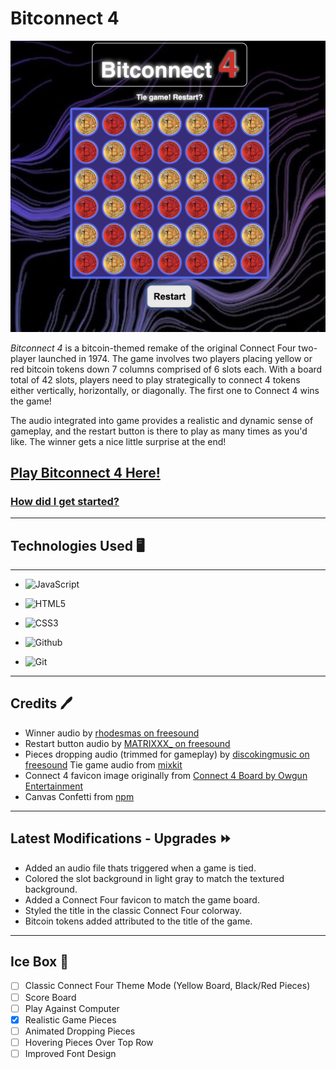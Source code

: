 # Bitconnect 4

![alt text](/images/bitconnect-4.png)

*Bitconnect 4* is a bitcoin-themed remake of the original Connect Four two-player launched in 1974. The game involves two players placing yellow or red bitcoin tokens down 7 columns comprised of 6 slots each. With a board total of 42 slots, players need to play strategically to connect 4 tokens either vertically, horizontally, or diagonally. The first one to Connect 4 wins the game!

The audio integrated into game provides a realistic and dynamic sense of gameplay, and the restart button is there to play as many times as you'd like. The winner gets a nice little surprise at the end!

## [Play Bitconnect 4 Here!](https://oscarnunez1-connect-4.netlify.app/) 
### [How did I get started?](https://docs.google.com/document/d/1IdEWHJSMQvPbDnjo_6TufaYbcAl6jaB7qdyPEVg3swQ/edit)
---

## Technologies Used 🖥️
---
* ![JavaScript](https://img.shields.io/badge/JavaScript-323330?style=for-the-badge&logo=javascript&logoColor=F7DF1E)

* ![HTML5](https://img.shields.io/badge/HTML5-E34F26?style=for-the-badge&logo=html5&logoColor=white)

* ![CSS3](https://img.shields.io/badge/CSS3-1572B6?style=for-the-badge&logo=css3&logoColor=white)

* ![Github](https://img.shields.io/badge/GitHub-100000?style=for-the-badge&logo=github&logoColor=white)

* ![Git](https://img.shields.io/badge/GIT-E44C30?style=for-the-badge&logo=git&logoColor=white)
---

## Credits 🖊️
* Winner audio by [rhodesmas on freesound](https://freesound.org/people/rhodesmas/sounds/320672/)
* Restart button audio by [MATRIXXX_ on freesound](https://freesound.org/people/MATRIXXX_/)
* Pieces dropping audio (trimmed for gameplay) by [discokingmusic on freesound](https://freesound.org/people/discokingmusic/)
Tie game audio from [mixkit](https://mixkit.co/free-sound-effects/game/)
* Connect 4 favicon image originally from [Connect 4 Board by Owgun Entertainment](https://apptopia.com/google-play/app/com.owgun.connectboard/intelligence)
* Canvas Confetti from [npm](https://www.npmjs.com/package/canvas-confetti)

---
## Latest Modifications - Upgrades ⏩
* Added an audio file thats triggered when a game is tied.
* Colored the slot background in light gray to match the textured background.
* Added a Connect Four favicon to match the game board.
* Styled the title in the classic Connect Four colorway.
* Bitcoin tokens added attributed to the title of the game.

---
## Ice Box 🧊
- [ ] Classic Connect Four Theme Mode (Yellow Board, Black/Red Pieces)
- [ ] Score Board
- [ ] Play Against Computer
- [x] Realistic Game Pieces
- [ ] Animated Dropping Pieces
- [ ] Hovering Pieces Over Top Row
- [ ] Improved Font Design
